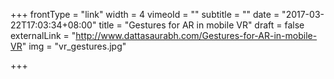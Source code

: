 +++
frontType = "link"
width = 4
vimeoId = ""
subtitle = ""
date = "2017-03-22T17:03:34+08:00"
title = "Gestures for AR in mobile VR"
draft = false
externalLink = "http://www.dattasaurabh.com/Gestures-for-AR-in-mobile-VR"
img = "vr_gestures.jpg"

+++
